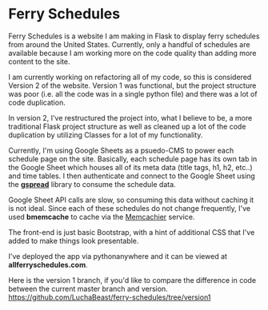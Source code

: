 # Ferry Schedules

Ferry Schedules is a website I am making in Flask to display ferry schedules from around the United States. Currently, only a handful of schedules are available because I am working more on the code quality than adding more content to the site.

I am currently working on refactoring all of my code, so this is considered Version 2 of the website. Version 1 was functional, but the project structure was poor (i.e. all the code was in a single python file) and there was a lot of code duplication.

In version 2, I've restructured the project into, what I believe to be, a more traditional Flask project structure as well as cleaned up a lot of the code duplication by utilizing Classes for a lot of my functionality.

Currently, I'm using Google Sheets as a psuedo-CMS to power each schedule page on the site. Basically, each schedule page has its own tab in the Google Sheet which houses all of its meta data (title tags, h1, h2, etc..) and time tables. I then authenticate and connect to the Google Sheet using the [**gspread**](https://github.com/burnash/gspread) library to consume the schedule data.

Google Sheet API calls are slow, so consuming this data without caching it is not ideal. Since each of these schedules do not change frequently, I've used **bmemcache** to cache via the [Memcachier](https://www.memcachier.com/) service. 

The front-end is just basic Bootstrap, with a hint of additional CSS that I've added to make things look presentable.

I've deployed the app via pythonanywhere and it can be viewed at **allferryschedules.com**.

Here is the version 1 branch, if you'd like to compare the difference in code between the current master branch and version.
https://github.com/LuchaBeast/ferry-schedules/tree/version1
